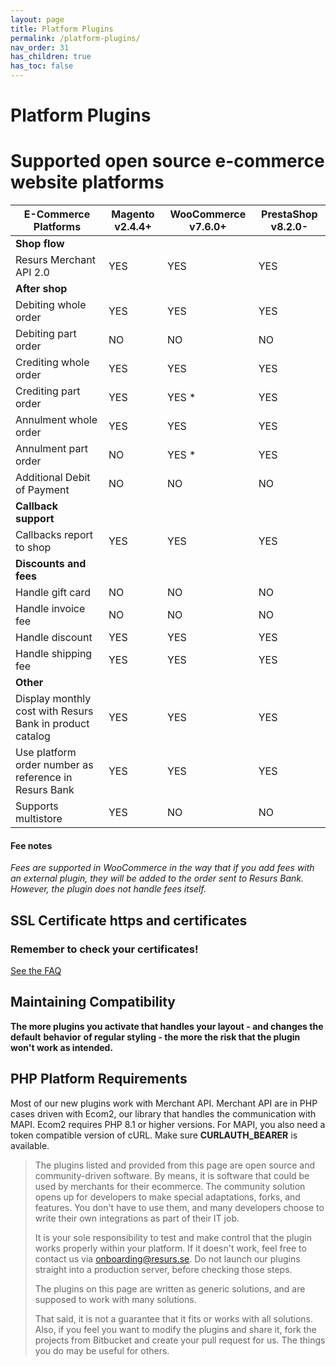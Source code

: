 ```yaml
---
layout: page
title: Platform Plugins
permalink: /platform-plugins/
nav_order: 31
has_children: true
has_toc: false
---
```


# Platform Plugins

# Supported open source e-commerce website platforms

| E-Commerce Platforms                                     | Magento v2.4.4+ | WooCommerce v7.6.0+ | PrestaShop v8.2.0- |
|----------------------------------------------------------|-----------------|---------------------|--------------------|
| **Shop flow**                                            |                 |                     |                    | 
| Resurs Merchant API 2.0                                  | YES             | YES                 | YES                |
| **After shop**                                           |                 |                     |                    |                                               
| Debiting whole order                                     | YES             | YES                 | YES                |
| Debiting part order                                      | NO              | NO                  | NO                 |
| Crediting whole order                                    | YES             | YES                 | YES                |
| Crediting part order                                     | YES             | YES \*              | YES                |
| Annulment whole order                                    | YES             | YES                 | YES                |
| Annulment part order                                     | NO              | YES \*              | YES                |
| Additional Debit of Payment                              | NO              | NO                  | NO                 |
| **Callback support**                                     |                 |                     |                    |
| Callbacks report to shop                                 | YES             | YES                 | YES                |
| **Discounts and fees**                                   |                 |                     |                    |
| Handle gift card                                         | NO              | NO                  | NO                 |
| Handle invoice fee                                       | NO              | NO                  | NO                 |
| Handle discount                                          | YES             | YES                 | YES                |
| Handle shipping fee                                      | YES             | YES                 | YES                |
| **Other**                                                |                 |                     |                    |
| Display monthly cost with Resurs Bank in product catalog | YES             | YES                 | YES                |
| Use platform order number as reference in Resurs Bank    | YES             | YES                 | YES                |
| Supports multistore                                      | YES             | NO                  | NO                 |

#### Fee notes

*Fees are supported in WooCommerce in the way that if you add fees with an external plugin, they will be added to the
order sent to Resurs Bank. However, the plugin does not handle fees itself.*

## SSL Certificate https and certificates

### Remember to check your certificates!

[See the FAQ](/faq/)

## Maintaining Compatibility

**The more plugins you activate that handles your layout - and changes
the default** **behavior** **of regular styling - the more the risk that
the plugin won't work as intended.**

## PHP Platform Requirements

Most of our new plugins work with Merchant API. Merchant API are in PHP cases driven with Ecom2, our library that
handles the communication with MAPI. Ecom2 requires PHP 8.1 or higher versions. For MAPI, you also need a token
compatible version of cURL. Make sure **CURLAUTH_BEARER** is available.

> The plugins listed and provided from this page are open source and
> community-driven software. By means, it is software that could be used
> by merchants for their ecommerce. The community solution opens up for
> developers to make special adaptations, forks, and features. You don't
> have to use them, and many developers choose to write their own
> integrations as part of their IT job.
>
> It is your sole responsibility to test and make control that
> the plugin works properly within your platform. If it doesn't work,
> feel free to contact us via onboarding@resurs.se. Do not launch our
> plugins straight into a production server, before checking those steps.
>
> The plugins on this page are written as generic solutions, and are
> supposed to work with many solutions.
>
> That said, it is not a guarantee that it fits or works with
> all solutions. Also, if you feel you want to modify the plugins and
> share it, fork the projects from Bitbucket and create your pull
> request for us. The things you do may be useful for others.
